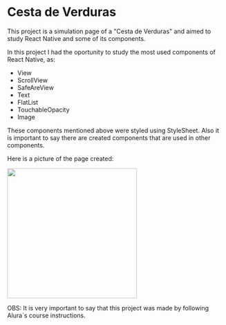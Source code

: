 # Cesta de Verduras

This project is a simulation page of a "Cesta de Verduras" and aimed to study React Native and some of its components.

In this project I had the oportunity to study the most used components of React Native, as:

- View
- ScrollView
- SafeAreView
- Text
- FlatList
- TouchableOpacity
- Image

These components mentioned above were styled using StyleSheet. Also it is important to say there are created components that are used in other components.

Here is a picture of the page created:

<img width="300px" src="https://github.com/costaemily/orgs-cesta/assets/80849729/ecd507bd-8005-4cc1-99c6-e52f160b2404"/>

OBS: It is very important to say that this project was made by following Alura`s course instructions.
